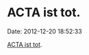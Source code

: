 ACTA ist tot.
=============

Date: 2012-12-20 18:52:33

[ACTA ist
tot](http://www.thejournal.ie/european-commission-abandons-acta-724119-Dec2012/).
